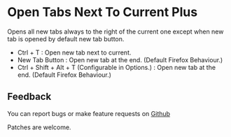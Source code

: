 Open Tabs Next To Current Plus
=================================

Opens all new tabs always to the right of the current one except when new tab is opened by default new tab button.
- Ctrl + T : Open new tab next to current.
- New Tab Button : Open new tab at the end. (Default Firefox Behaviour.)
- Ctrl + Shift + Alt + T (Configurable in Options.) : Open new tab at the end. (Default Firefox Behaviour.)

Feedback
--------

You can report bugs or make feature requests on
[Github]( https://github.com/Nidre/firefox-open-tabs-next-to-current )

Patches are welcome.
